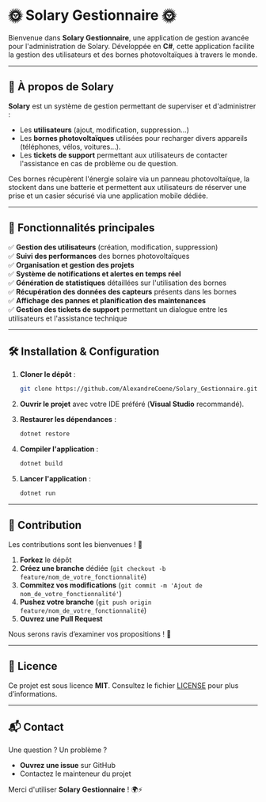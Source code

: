 # 🌞 Solary Gestionnaire 🌞

Bienvenue dans **Solary Gestionnaire**, une application de gestion avancée pour l'administration de Solary. Développée en **C#**, cette application facilite la gestion des utilisateurs et des bornes photovoltaïques à travers le monde.

---

## 🚀 À propos de Solary

**Solary** est un système de gestion permettant de superviser et d'administrer :
- Les **utilisateurs** (ajout, modification, suppression...)
- Les **bornes photovoltaïques** utilisées pour recharger divers appareils (téléphones, vélos, voitures...).
- Les **tickets de support** permettant aux utilisateurs de contacter l'assistance en cas de problème ou de question.

Ces bornes récupèrent l'énergie solaire via un panneau photovoltaïque, la stockent dans une batterie et permettent aux utilisateurs de réserver une prise et un casier sécurisé via une application mobile dédiée.

---

## 🎯 Fonctionnalités principales

✅ **Gestion des utilisateurs** (création, modification, suppression)  
✅ **Suivi des performances** des bornes photovoltaïques  
✅ **Organisation et gestion des projets**  
✅ **Système de notifications et alertes en temps réel**  
✅ **Génération de statistiques** détaillées sur l'utilisation des bornes  
✅ **Récupération des données des capteurs** présents dans les bornes  
✅ **Affichage des pannes et planification des maintenances**  
✅ **Gestion des tickets de support** permettant un dialogue entre les utilisateurs et l'assistance technique  

---

## 🛠️ Installation & Configuration

1. **Cloner le dépôt** :
   ```sh
   git clone https://github.com/AlexandreCoene/Solary_Gestionnaire.git
   ```

2. **Ouvrir le projet** avec votre IDE préféré (**Visual Studio** recommandé).

3. **Restaurer les dépendances** :
   ```sh
   dotnet restore
   ```

4. **Compiler l'application** :
   ```sh
   dotnet build
   ```

5. **Lancer l'application** :
   ```sh
   dotnet run
   ```

---

## 🤝 Contribution

Les contributions sont les bienvenues ! 🎉

1. **Forkez** le dépôt
2. **Créez une branche** dédiée (`git checkout -b feature/nom_de_votre_fonctionnalité`)
3. **Commitez vos modifications** (`git commit -m 'Ajout de nom_de_votre_fonctionnalité'`)
4. **Pushez votre branche** (`git push origin feature/nom_de_votre_fonctionnalité`)
5. **Ouvrez une Pull Request**

Nous serons ravis d’examiner vos propositions ! 🚀

---

## 📜 Licence

Ce projet est sous licence **MIT**. Consultez le fichier [LICENSE](LICENSE) pour plus d’informations.

---

## 📬 Contact

Une question ? Un problème ?
- **Ouvrez une issue** sur GitHub
- Contactez le mainteneur du projet

Merci d'utiliser **Solary Gestionnaire** ! 🌍⚡

